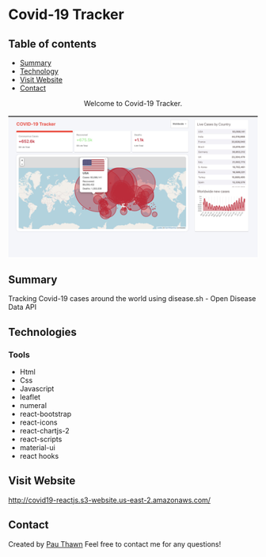 # Covid-19 Tracker
## Table of contents
* [Summary](#summary)
* [Technology](#technologies)
* [Visit Website](#visit-website)
* [Contact](#contact)



<div align="center">Welcome to Covid-19 Tracker. </div>
<br/>
<div align="center">
<kbd>
<img src="./covid-19.png">
</kbd>
</div>



## Summary
Tracking Covid-19 cases around the world using disease.sh - Open Disease Data API

## Technologies

### Tools 
* Html
* Css
* Javascript
* leaflet
* numeral
* react-bootstrap
* react-icons
* react-chartjs-2
* react-scripts
* material-ui
* react hooks


## Visit Website
http://covid19-reactjs.s3-website.us-east-2.amazonaws.com/

## Contact
Created by [Pau Thawn](https://www.linkedin.com/in/pau-thawn) 
Feel free to contact me for any questions! 

